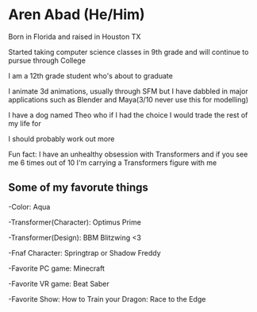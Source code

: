 # Aren Abad (He/Him)

Born in Florida and raised in Houston TX

Started taking computer science classes in 9th grade and will continue to pursue through College

I am a 12th grade student who's about to graduate

I animate 3d animations, usually through SFM but I have dabbled in major applications such as Blender and Maya(3/10 never use this for modelling)

I have a dog named Theo who if I had the choice I would trade the rest of my life for

I should probably work out more

Fun fact: I have an unhealthy obsession with Transformers and if you see me 6 times out of 10 I'm carrying a Transformers figure with me


## Some of my favorute things

 -Color: Aqua
 
 -Transformer(Character): Optimus Prime
 
 -Transformer(Design): BBM Blitzwing <3
 
 -Fnaf Character: Springtrap or Shadow Freddy
 
 -Favorite PC game: Minecraft
 
 -Favorite VR game: Beat Saber
 
 -Favorite Show: How to Train your Dragon: Race to the Edge
 
